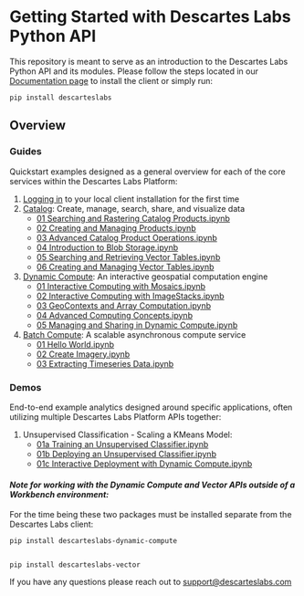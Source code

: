 # Getting Started with Descartes Labs Python API

This repository is meant to serve as an introduction to the Descartes Labs Python API and its modules. Please follow the steps located in our [Documentation page](https://docs.descarteslabs.com/installation.html) to install the client or simply run:

    pip install descarteslabs

## Overview

### Guides

Quickstart examples designed as a general overview for each of the core services within the Descartes Labs Platform:

1. [Logging in](guides/01%20Logging%20In.ipynb) to your local client installation for the first time
2. [Catalog](https://docs.descarteslabs.com/descarteslabs/catalog/readme.html): Create, manage, search, share, and visualize data
   - [01 Searching and Rastering Catalog Products.ipynb](guides/catalog/01%20Searching%20and%20Rastering%20Catalog%20Products.ipynb)
   - [02 Creating and Managing Products.ipynb](guides/catalog/02%20Creating%20and%20Managing%20Products.ipynb)
   - [03 Advanced Catalog Product Operations.ipynb](guides/catalog/03%20Advanced%20Catalog%20Product%20Operations.ipynb)
   - [04 Introduction to Blob Storage.ipynb](guides/catalog/04%20Introduction%20to%20Blob%20Storage.ipynb)
   - [05 Searching and Retrieving Vector Tables.ipynb](guides/catalog/05%20Searching%20and%20Retrieving%20Vector%20Tables.ipynb)
   - [06 Creating and Managing Vector Tables.ipynb](guides/catalog/06%20Creating%20and%20Managing%20Vector%20Tables.ipynb)
3. [Dynamic Compute](https://docs.descarteslabs.com/api/dynamic-compute.html): An interactive geospatial computation engine
   - [01 Interactive Computing with Mosaics.ipynb](guides/dynamic-compute/01%20Interactive%20Computing%20with%20Mosaics.ipynb)
   - [02 Interactive Computing with ImageStacks.ipynb](guides/dynamic-compute/02%20Interactive%20Computing%20with%20ImageStacks.ipynb)
   - [03 GeoContexts and Array Computation.ipynb](guides/dynamic-compute/03%20GeoContexts%20and%20Array%20Computation.ipynb)
   - [04 Advanced Computing Concepts.ipynb](guides/dynamic-compute/04%20Advanced%20Computing%20Concepts.ipynb)
   - [05 Managing and Sharing in Dynamic Compute.ipynb](guides/dynamic-compute/05%20Managing%20and%20Sharing%20in%20Dynamic%20Compute.ipynb)
4. [Batch Compute](https://docs.descarteslabs.com/descarteslabs/compute/readme.html): A scalable asynchronous compute service
   - [01 Hello World.ipynb](guides/batch-compute/01%20Hello%20World.ipynb)
   - [02 Create Imagery.ipynb](guides/batch-compute/02%20Create%20Imagery.ipynb)
   - [03 Extracting Timeseries Data.ipynb](guides/batch-compute/03%20Extracting%20Timeseries%20Data.ipynb)

### Demos

End-to-end example analytics designed around specific applications, often utilizing multiple Descartes Labs Platform APIs together:

1. Unsupervised Classification - Scaling a KMeans Model:
   - [01a Training an Unsupervised Classifier.ipynb](demos/01%20Unsupervised%20Classification/01a%20Training%20an%20Unsupervised%20Classifier.ipynb)
   - [01b Deploying an Unsupervised Classifier.ipynb](demos/01%20Unsupervised%20Classification/01b%20Deploying%20an%20Unsupervised%20Classifier.ipynb)
   - [01c Interactive Deployment with Dynamic Compute.ipynb](demos/01%20Unsupervised%20Classification/01c%20Interactive%20Deployment%20with%20Dynamic%20Compute.ipynb)

#### _Note for working with the Dynamic Compute and Vector APIs outside of a Workbench environment:_

For the time being these two packages must be installed separate from the Descartes Labs client:

    pip install descarteslabs-dynamic-compute


    pip install descarteslabs-vector

If you have any questions please reach out to support@descarteslabs.com
